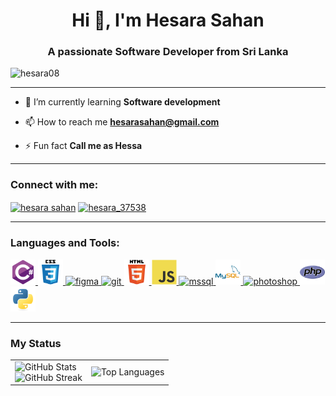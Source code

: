 <h1 align="center">Hi 👋, I'm Hesara Sahan</h1>
<h3 align="center">A passionate Software Developer from Sri Lanka</h3>

<p align="left"> <img src="https://komarev.com/ghpvc/?username=hesara08&label=Profile%20views&color=0e75b6&style=flat" alt="hesara08" /> </p>

---

- 🌱 I’m currently learning **Software development**

- 📫 How to reach me **hesarasahan@gmail.com**

- ⚡ Fun fact **Call me as Hessa**

---

<h3 align="left">Connect with me:</h3>
<p align="left">
<a href="https://linkedin.com/in/hesara sahan" target="blank"><img align="center" src="https://raw.githubusercontent.com/rahuldkjain/github-profile-readme-generator/master/src/images/icons/Social/linked-in-alt.svg" alt="hesara sahan" height="30" width="40" /></a>
<a href="https://discord.gg/hesara_37538" target="blank"><img align="center" src="https://raw.githubusercontent.com/rahuldkjain/github-profile-readme-generator/master/src/images/icons/Social/discord.svg" alt="hesara_37538" height="30" width="40" /></a>
</p>

---

<h3 align="left">Languages and Tools:</h3>
<p align="left"> <a href="https://www.w3schools.com/cs/" target="_blank" rel="noreferrer"> <img src="https://raw.githubusercontent.com/devicons/devicon/master/icons/csharp/csharp-original.svg" alt="csharp" width="40" height="40"/> </a> <a href="https://www.w3schools.com/css/" target="_blank" rel="noreferrer"> <img src="https://raw.githubusercontent.com/devicons/devicon/master/icons/css3/css3-original-wordmark.svg" alt="css3" width="40" height="40"/> </a> <a href="https://www.figma.com/" target="_blank" rel="noreferrer"> <img src="https://www.vectorlogo.zone/logos/figma/figma-icon.svg" alt="figma" width="40" height="40"/> </a> <a href="https://git-scm.com/" target="_blank" rel="noreferrer"> <img src="https://www.vectorlogo.zone/logos/git-scm/git-scm-icon.svg" alt="git" width="40" height="40"/> </a> <a href="https://www.w3.org/html/" target="_blank" rel="noreferrer"> <img src="https://raw.githubusercontent.com/devicons/devicon/master/icons/html5/html5-original-wordmark.svg" alt="html5" width="40" height="40"/> </a> <a href="https://developer.mozilla.org/en-US/docs/Web/JavaScript" target="_blank" rel="noreferrer"> <img src="https://raw.githubusercontent.com/devicons/devicon/master/icons/javascript/javascript-original.svg" alt="javascript" width="40" height="40"/> </a> <a href="https://www.microsoft.com/en-us/sql-server" target="_blank" rel="noreferrer"> <img src="https://www.svgrepo.com/show/303229/microsoft-sql-server-logo.svg" alt="mssql" width="40" height="40"/> </a> <a href="https://www.mysql.com/" target="_blank" rel="noreferrer"> <img src="https://raw.githubusercontent.com/devicons/devicon/master/icons/mysql/mysql-original-wordmark.svg" alt="mysql" width="40" height="40"/> </a> <a href="https://www.photoshop.com/en" target="_blank" rel="noreferrer"> <img src="https://github.com/Scar1109/skill-icons/blob/main/icons/Photoshop.svg" alt="photoshop" width="40" height="40"/> </a> <a href="https://www.php.net" target="_blank" rel="noreferrer"> <img src="https://raw.githubusercontent.com/devicons/devicon/master/icons/php/php-original.svg" alt="php" width="40" height="40"/> </a> <a href="https://www.python.org" target="_blank" rel="noreferrer"> <img src="https://raw.githubusercontent.com/devicons/devicon/master/icons/python/python-original.svg" alt="python" width="40" height="40"/> </a> </p>

---

### My Status

<table>
  <tr>
    <td>
      <img src="https://github-readme-stats.vercel.app/api?username=Hesara08&show_icons=true&theme=tokyonight" alt="GitHub Stats"/>
      <br/>
      <img src="https://github-readme-streak-stats.herokuapp.com/?user=Hesara08&theme=tokyonight" alt="GitHub Streak"/>
    </td>
    <td>
      <img src="https://github-readme-stats.vercel.app/api/top-langs/?username=Hesara08&theme=tokyonight&layout=compact" alt="Top Languages"/>
    </td>
  </tr>
</table>
